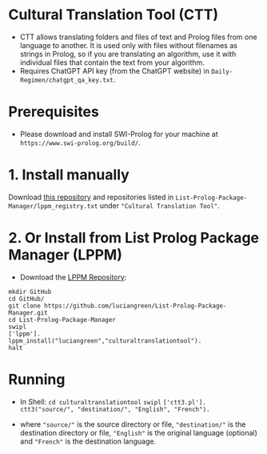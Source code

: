# Cultural Translation Tool (CTT)

* CTT allows translating folders and files of text and Prolog files from one language to another. It is used only with files without filenames as strings in Prolog, so if you are translating an algorithm, use it with individual files that contain the text from your algorithm.
* Requires ChatGPT API key (from the ChatGPT website) in `Daily-Regimen/chatgpt_qa_key.txt`.

# Prerequisites

* Please download and install SWI-Prolog for your machine at `https://www.swi-prolog.org/build/`.

# 1. Install manually

Download <a href="http://github.com/luciangreen/culturaltranslationtool/">this repository</a> and repositories listed in `List-Prolog-Package-Manager/lppm_registry.txt` under `"Cultural Translation Tool"`.

# 2. Or Install from List Prolog Package Manager (LPPM)

* Download the <a href="https://github.com/luciangreen/List-Prolog-Package-Manager">LPPM Repository</a>:

```
mkdir GitHub
cd GitHub/
git clone https://github.com/luciangreen/List-Prolog-Package-Manager.git
cd List-Prolog-Package-Manager
swipl
['lppm'].
lppm_install("luciangreen","culturaltranslationtool").
halt
```

# Running

* In Shell:
`cd culturaltranslationtool`
`swipl`
`['ctt3.pl'].`
`ctt3("source/", "destination/", "English", "French").`

* where `"source/"` is the source directory or file, `"destination/"` is the destination directory or file, `"English"` is the original language (optional) and `"French"` is the destination language.

